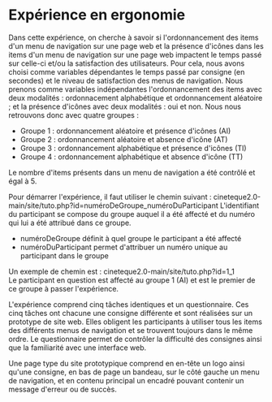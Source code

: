 # Expérience en ergonomie 

Dans cette expérience, on cherche à savoir si l'ordonnancement des items d'un menu de navigation sur une page web et la présence d'icônes dans les items d'un menu de navigation sur une page web impactent le temps passé sur celle-ci et/ou la satisfaction des utilisateurs. Pour cela, nous avons choisi comme variables dépendantes le temps passé par consigne (en secondes) et le niveau de satisfaction des menus de navigation. Nous prenons comme variables indépendantes l'ordonnancement des items avec deux modalités : ordonnacement alphabétique et ordonnancement aléatoire ; et la présence d'icônes avec deux modalités : oui et non. Nous nous retrouvons donc avec quatre groupes : 
- Groupe 1 : ordonnancement aléatoire et présence d'icônes (AI)
- Groupe 2 : ordonnancement aléatoire et absence d'icône (AT)
- Groupe 3 : ordonnancement alphabétique et présence d'icônes (TI)
- Groupe 4 : ordonnancement alphabétique et absence d'icône (TT)

Le nombre d'items présents dans un menu de navigation a été contrôlé et égal à 5. 

Pour démarrer l'expérience, il faut utiliser le chemin suivant : cineteque2.0-main/site/tuto.php?id=numéroDeGroupe_numéroDuParticipant
L'identifiant du participant se compose du groupe auquel il a été affecté et du numéro qui lui a été attribué dans ce groupe. 
- numéroDeGroupe définit à quel groupe le participant a été affecté 
- numéroDuParticipant permet d'attribuer un numéro unique au participant dans le groupe

Un exemple de chemin est : cineteque2.0-main/site/tuto.php?id=1_1<br />
Le participant en question est affecté au groupe 1 (AI) et est le premier de ce groupe à passer l'expérience. 

L'expérience comprend cinq tâches identiques et un questionnaire. Ces cinq tâches ont chacune une consigne différente et sont réalisées sur un prototype de site web. Elles obligent les participants à utiliser tous les items des différents menus de navigation et se trouvent toujours dans le même ordre. Le questionnaire permet de contrôler la difficulté des consignes ainsi que la familiarité avec une interface web. 

Une page type du site prototypique comprend en en-tête un logo ainsi qu'une consigne, en bas de page un bandeau, sur le côté gauche un menu de navigation, et en contenu principal un encadré pouvant contenir un message d'erreur ou de succès. 
